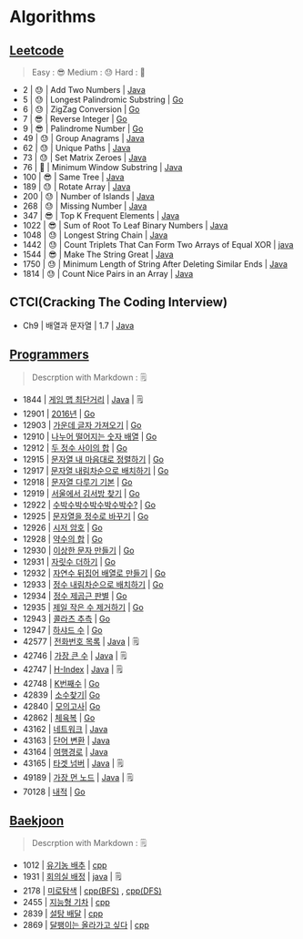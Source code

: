 # Algorithms

## [Leetcode](https://github.com/wnjoon/algorithms/tree/master/leetcode)
> Easy : 😎
> Medium : 😓
> Hard : 🤬

- 2     | 😓 | Add Two Numbers | [Java](https://github.com/wnjoon/algorithms/blob/master/leetcode/2_java.md)
- 5     | 😓 | Longest Palindromic Substring | [Go](https://github.com/wnjoon/algorithms/blob/master/leetcode/5_go.md)
- 6     | 😓 | ZigZag Conversion | [Go](https://github.com/wnjoon/algorithms/blob/master/leetcode/6_go.md)
- 7     | 😎 | Reverse Integer | [Go](https://github.com/wnjoon/algorithms/blob/master/leetcode/7_go.md)
- 9     | 😎 | Palindrome Number | [Go](https://github.com/wnjoon/algorithms/blob/master/leetcode/9_go.md)
- 49    | 😓 | Group Anagrams | [Java](https://github.com/wnjoon/algorithms/blob/master/leetcode/49_java.md)
- 62    | 😓 | Unique Paths | [Java](https://github.com/wnjoon/algorithms/blob/master/leetcode/62_java.md)
- 73    | 😓 | Set Matrix Zeroes | [Java](https://github.com/wnjoon/algorithms/blob/master/leetcode/73_java.md)
- 76    | 🤬 | Minimum Window Substring | [Java](https://github.com/wnjoon/algorithms/blob/master/leetcode/76_java.md)
- 100   | 😎 | Same Tree | [Java](https://github.com/wnjoon/algorithms/blob/master/leetcode/100_java.md)
- 189   | 😓 | Rotate Array | [Java](https://github.com/wnjoon/algorithms/blob/master/leetcode/189_java.md)
- 200   | 😓 | Number of Islands | [Java](leetcode/200_java.md)
- 268   | 😓 | Missing Number | [Java](https://github.com/wnjoon/algorithms/blob/master/leetcode/268_java.md)
- 347   | 😎 | Top K Frequent Elements | [Java](https://github.com/wnjoon/algorithms/blob/master/leetcode/347_java.md)
- 1022  | 😎 | Sum of Root To Leaf Binary Numbers | [Java](https://github.com/wnjoon/algorithms/blob/master/leetcode/1022_java.md)
- 1048  | 😓 | Longest String Chain | [Java](https://github.com/wnjoon/algorithms/blob/master/leetcode/1048_java.md)
- 1442  | 😓 | Count Triplets That Can Form Two Arrays of Equal XOR | [java](https://github.com/wnjoon/algorithms/blob/master/leetcode/1442_java.md)
- 1544  | 😎 | Make The String Great | [Java](https://github.com/wnjoon/algorithms/blob/master/leetcode/1544_java.md)
- 1750  | 😓 | Minimum Length of String After Deleting Similar Ends | [Java](https://github.com/wnjoon/algorithms/blob/master/leetcode/1750_java.md)
- 1814  | 😓 | Count Nice Pairs in an Array | [Java](https://github.com/wnjoon/algorithms/blob/master/leetcode/1814_java.md)

## CTCI(Cracking The Coding Interview)
- Ch9     | 배열과 문자열 | 1.7 | [Java](ctci/c9_1_7.md)

## [Programmers](programmers/README.md)
> Descrption with Markdown : 🗒

- 1844 | [게임 맵 최단거리](https://programmers.co.kr/learn/courses/30/lessons/1844) | [Java](programmers/p1844.md) | 🗒
- 12901 | [2016년](https://programmers.co.kr/learn/courses/30/lessons/12901?language=go) | [Go](programmers/p12901.go) 
- 12903 | [가운데 글자 가져오기](https://programmers.co.kr/learn/courses/30/lessons/12903) | [Go](programmers/p12903.go)
- 12910 | [나누어 떨어지는 숫자 배열](https://programmers.co.kr/learn/courses/30/lessons/12910) | [Go](programmers/p12910.go) 
- 12912 |  [두 정수 사이의 합](https://programmers.co.kr/learn/courses/30/lessons/12912) | [Go](programmers/p12912.go) 
- 12915 | [문자열 내 마음대로 정렬하기](https://programmers.co.kr/learn/courses/30/lessons/12915?language=go) | [Go](programmers/p12915.go) 
- 12917 | [문자열 내림차순으로 배치하기](https://programmers.co.kr/learn/courses/30/lessons/12917?language=go) | [Go](programmers/p12917.go) 
- 12918 | [문자열 다루기 기본](https://programmers.co.kr/learn/courses/30/lessons/12918) | [Go](programmers/p12918.go) 
- 12919 | [서울에서 김서방 찾기](https://programmers.co.kr/learn/courses/30/lessons/12919) | [Go](programmers/p12919.go) 
- 12922 | [수박수박수박수박수박수?](https://programmers.co.kr/learn/courses/30/lessons/12922) | [Go](programmers/p12922.go) 
- 12925 | [문자열을 정수로 바꾸기](https://programmers.co.kr/learn/courses/30/lessons/12925) | [Go](programmers/p12925.go) 
- 12926 | [시저 암호](https://programmers.co.kr/learn/courses/30/lessons/12926) | [Go](programmers/p12926.go) 
- 12928 | [약수의 합](https://programmers.co.kr/learn/courses/30/lessons/12928) | [Go](programmers/p12928.go) 
- 12930 | [이상한 문자 만들기](https://programmers.co.kr/learn/courses/30/lessons/12930) | [Go](programmers/p12930.go) 
- 12931 | [자릿수 더하기](https://programmers.co.kr/learn/courses/30/lessons/12931) | [Go](programmers/p12931.go) 
- 12932 | [자연수 뒤집어 배열로 만들기](https://programmers.co.kr/learn/courses/30/lessons/12932) | [Go](programmers/p12932.go) 
- 12933 | [정수 내림차순으로 배치하기](https://programmers.co.kr/learn/courses/30/lessons/12933) | [Go](programmers/p12933.go) 
- 12934 | [정수 제곱근 판별](https://programmers.co.kr/learn/courses/30/lessons/12934) | [Go](programmers/p12934.go) 
- 12935 | [제일 작은 수 제거하기](https://programmers.co.kr/learn/courses/30/lessons/12935?language=go) | [Go](programmers/p12935.go) 
- 12943 | [콜라츠 추측](https://programmers.co.kr/learn/courses/30/lessons/12943?language=go) | [Go](programmers/p12943.go) 
- 12947 | [하샤드 수](https://programmers.co.kr/learn/courses/30/lessons/12947?language=go) | [Go](programmers/p12947.go) 
- 42577 | [전화번호 목록](https://programmers.co.kr/learn/courses/30/lessons/42577) | [Java](programmers/p42577.md) | 🗒
- 42746 | [가장 큰 수](https://programmers.co.kr/learn/courses/30/lessons/42746) | [Java](programmers/p42746.md) | 🗒
- 42747 | [H-Index](https://programmers.co.kr/learn/courses/30/lessons/42747) | [Java](programmers/p42747.md) | 🗒
- 42748 | [K번째수](https://programmers.co.kr/learn/courses/30/lessons/42748) | [Go](programmers/p42748.go)
- 42839 | [소수찾기](https://programmers.co.kr/learn/courses/30/lessons/42839)| [Go](programmers/p42839.go) 
- 42840 | [모의고사](https://programmers.co.kr/learn/courses/30/lessons/42840)| [Go](programmers/p42840.go) 
- 42862 | [체육복](https://programmers.co.kr/learn/courses/30/lessons/42862) | [Go](programmers/p42862.go) 
- 43162 | [네트워크](https://programmers.co.kr/learn/courses/30/lessons/43162) | [Java](programmers/p43162.java)
- 43163 | [단어 변환](https://programmers.co.kr/learn/courses/30/lessons/43163) | [Java](programmers/p43163.java)
- 43164 | [여행경로](https://programmers.co.kr/learn/courses/30/lessons/43164) | [Java](programmers/p43164.java)
- 43165 | [타겟 넘버](https://programmers.co.kr/learn/courses/30/lessons/43165) | [Java](programmers/p43165.md) | 🗒
- 49189 | [가장 먼 노드](https://programmers.co.kr/learn/courses/30/lessons/49189) | [Java](programmers/p49189.md) | 🗒
- 70128 | [내적](https://programmers.co.kr/learn/courses/30/lessons/70128) | [Go](programmers/p70128.go)  

## [Baekjoon](baekjoon/README.md)
> Descrption with Markdown : 🗒

- 1012 | [유기농 배추](https://www.acmicpc.net/problem/1012) | [cpp](baekjoon/bj_1012.cpp)
- 1931 | [회의실 배정](https://www.acmicpc.net/problem/1931) | [java](baekjoon/bj_1931.md) | 🗒
- 2178 | [미로탐색](https://www.acmicpc.net/problem/2178) | [cpp(BFS)](baekjoon/bj_2178_BFS.cpp) , [cpp(DFS)](baekjoon/bj_2178_DFS.cpp)
- 2455 | [지능형 기차](https://www.acmicpc.net/problem/2455) | [cpp](baekjoon/bj_2455.cpp)
- 2839 | [설탕 배달](https://www.acmicpc.net/problem/2839) | [cpp](baekjoon/bj_2839.cpp)
- 2869 | [달팽이는 올라가고 싶다](https://www.acmicpc.net/problem/2869) | [cpp](baekjoon/bj_2869.cpp)
